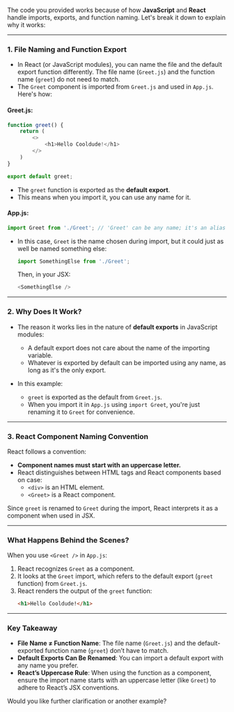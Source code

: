 The code you provided works because of how **JavaScript** and **React** handle imports, exports, and function naming. Let's break it down to explain why it works:

---

### **1. File Naming and Function Export**
- In React (or JavaScript modules), you can name the file and the default export function differently. The file name (`Greet.js`) and the function name (`greet`) do not need to match.
- The `Greet` component is imported from `Greet.js` and used in `App.js`. Here's how:

#### Greet.js:
```javascript
function greet() {
    return (
        <>
            <h1>Hello Cooldude!</h1>
        </>
    )
}

export default greet;
```

- The `greet` function is exported as the **default export**.
- This means when you import it, you can use any name for it.

#### App.js:
```javascript
import Greet from './Greet'; // 'Greet' can be any name; it's an alias for the default export from Greet.js.
```

- In this case, `Greet` is the name chosen during import, but it could just as well be named something else:
  ```javascript
  import SomethingElse from './Greet';
  ```

  Then, in your JSX:
  ```javascript
  <SomethingElse />
  ```

---

### **2. Why Does It Work?**
- The reason it works lies in the nature of **default exports** in JavaScript modules:
  - A default export does not care about the name of the importing variable.
  - Whatever is exported by default can be imported using any name, as long as it's the only export.
  
- In this example:
  - `greet` is exported as the default from `Greet.js`.
  - When you import it in `App.js` using `import Greet`, you're just renaming it to `Greet` for convenience.

---

### **3. React Component Naming Convention**
React follows a convention:
- **Component names must start with an uppercase letter.**
- React distinguishes between HTML tags and React components based on case:
  - `<div>` is an HTML element.
  - `<Greet>` is a React component.

Since `greet` is renamed to `Greet` during the import, React interprets it as a component when used in JSX.

---

### **What Happens Behind the Scenes?**
When you use `<Greet />` in `App.js`:
1. React recognizes `Greet` as a component.
2. It looks at the `Greet` import, which refers to the default export (`greet` function) from `Greet.js`.
3. React renders the output of the `greet` function: 
   ```html
   <h1>Hello Cooldude!</h1>
   ```

---

### **Key Takeaway**
- **File Name ≠ Function Name**: The file name (`Greet.js`) and the default-exported function name (`greet`) don’t have to match.
- **Default Exports Can Be Renamed**: You can import a default export with any name you prefer.
- **React’s Uppercase Rule**: When using the function as a component, ensure the import name starts with an uppercase letter (like `Greet`) to adhere to React’s JSX conventions.

Would you like further clarification or another example?